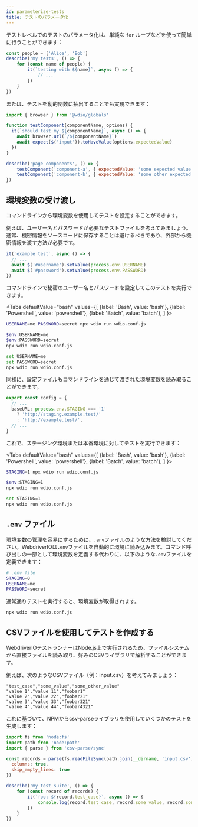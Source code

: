 ```yaml
---
id: parameterize-tests
title: テストのパラメータ化
---
```


テストレベルでのテストのパラメータ化は、単純な `for` ループなどを使って簡単に行うことができます：

```ts title=example.spec.js
const people = ['Alice', 'Bob']
describe('my tests', () => {
    for (const name of people) {
        it(`testing with ${name}`, async () => {
            // ...
        })
    }
})
```

または、テストを動的関数に抽出することでも実現できます：

```js title=dynamic.spec.js
import { browser } from '@wdio/globals'

function testComponent(componentName, options) {
  it(`should test my ${componentName}`, async () => {
    await browser.url(`/${componentName}`)
    await expect($('input')).toHaveValue(options.expectedValue)
  })
}

describe('page components', () => {
    testComponent('component-a', { expectedValue: 'some expected value' })
    testComponent('component-b', { expectedValue: 'some other expected value' })
})
```

## 環境変数の受け渡し

コマンドラインから環境変数を使用してテストを設定することができます。

例えば、ユーザー名とパスワードが必要なテストファイルを考えてみましょう。通常、機密情報をソースコードに保存することは避けるべきであり、外部から機密情報を渡す方法が必要です。

```ts title=example.spec.ts
it(`example test`, async () => {
  // ...
  await $('#username').setValue(process.env.USERNAME)
  await $('#password').setValue(process.env.PASSWORD)
})
```

コマンドラインで秘密のユーザー名とパスワードを設定してこのテストを実行できます。

<Tabs
  defaultValue="bash"
  values={[
    {label: 'Bash', value: 'bash'},
    {label: 'Powershell', value: 'powershell'},
    {label: 'Batch', value: 'batch'},
  ]
}>
<TabItem value="bash">

```sh
USERNAME=me PASSWORD=secret npx wdio run wdio.conf.js
```

</TabItem>
<TabItem value="powershell">

```sh
$env:USERNAME=me
$env:PASSWORD=secret
npx wdio run wdio.conf.js
```

</TabItem>
<TabItem value="batch">

```sh
set USERNAME=me
set PASSWORD=secret
npx wdio run wdio.conf.js
```

</TabItem>
</Tabs>

同様に、設定ファイルもコマンドラインを通じて渡された環境変数を読み取ることができます。

```ts title=wdio.config.js
export const config = {
  // ...
  baseURL: process.env.STAGING === '1'
    ? 'http://staging.example.test/'
    : 'http://example.test/',
  // ...
}
```

これで、ステージング環境または本番環境に対してテストを実行できます：

<Tabs
  defaultValue="bash"
  values={[
    {label: 'Bash', value: 'bash'},
    {label: 'Powershell', value: 'powershell'},
    {label: 'Batch', value: 'batch'},
  ]
}>
<TabItem value="bash">

```sh
STAGING=1 npx wdio run wdio.conf.js
```

</TabItem>
<TabItem value="powershell">

```sh
$env:STAGING=1
npx wdio run wdio.conf.js
```

</TabItem>
<TabItem value="batch">

```sh
set STAGING=1
npx wdio run wdio.conf.js
```

</TabItem>
</Tabs>

## `.env` ファイル

環境変数の管理を容易にするために、`.env`ファイルのような方法を検討してください。WebdriverIOは`.env`ファイルを自動的に環境に読み込みます。コマンド呼び出しの一部として環境変数を定義する代わりに、以下のような`.env`ファイルを定義できます：

```bash title=".env"
# .env file
STAGING=0
USERNAME=me
PASSWORD=secret
```

通常通りテストを実行すると、環境変数が取得されます。

```sh
npx wdio run wdio.conf.js
```

## CSVファイルを使用してテストを作成する

WebdriverIOテストランナーはNode.js上で実行されるため、ファイルシステムから直接ファイルを読み取り、好みのCSVライブラリで解析することができます。

例えば、次のようなCSVファイル（例：input.csv）を考えてみましょう：

```csv
"test_case","some_value","some_other_value"
"value 1","value 11","foobar1"
"value 2","value 22","foobar21"
"value 3","value 33","foobar321"
"value 4","value 44","foobar4321"
```

これに基づいて、NPMからcsv-parseライブラリを使用していくつかのテストを生成します：

```js title=test.spec.ts
import fs from 'node:fs'
import path from 'node:path'
import { parse } from 'csv-parse/sync'

const records = parse(fs.readFileSync(path.join(__dirname, 'input.csv')), {
  columns: true,
  skip_empty_lines: true
})

describe('my test suite', () => {
    for (const record of records) {
        it(`foo: ${record.test_case}`, async () => {
            console.log(record.test_case, record.some_value, record.some_other_value)
        })
    }
})
```